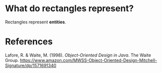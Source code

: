 # What do rectangles represent? 

Rectangles represent **entities**.
 
# References  
Lafore, R. & Waite, M. (1998). *Object-Oriented Design in Java*. The Waite Group. <https://www.amazon.com/MWSS-Object-Oriented-Design-Mitchell-Signature/dp/1571691340> 
